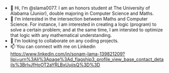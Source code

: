- 👋 Hi, I’m @slama0077. I am an honors student at The University of Alabama (Junior), double majoring in Computer Science and Maths. 
- 👀 I’m interested in the intersection between Maths and Computer Science. For instance, I am interested in creating a logic (program) to solve a certain problem; and at the same time, I am intersted to optimize that logic with any mathematical understanding.
- 💞️ I’m looking to collaborate on any coding projects. 
- 📫 You can connect with me on Linkedin https://www.linkedin.com/in/sonam-lama-139821209?lipi=urn%3Ali%3Apage%3Ad_flagship3_profile_view_base_contact_details%3BrlvJfHoOT2aYRLBxUujjsQ%3D%3D

<!---
slama0077/slama0077 is a ✨ special ✨ repository because its `README.md` (this file) appears on your GitHub profile.
You can click the Preview link to take a look at your changes.
--->
